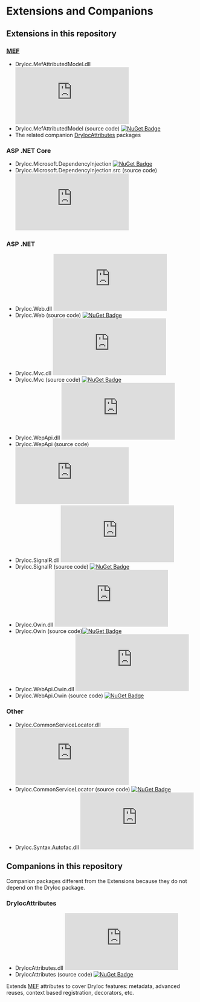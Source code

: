 # Extensions and Companions

## Extensions in this repository

### [MEF](http://msdn.microsoft.com/en-us/library/ee155691(v=vs.110).aspx)

- DryIoc.MefAttributedModel.dll [![NuGet Badge](https://buildstats.info/nuget/DryIoc.MefAttributedModel.dll)](https://www.nuget.org/packages/DryIoc.MefAttributedModel.dll)
- DryIoc.MefAttributedModel (source code) [![NuGet Badge](https://buildstats.info/nuget/DryIoc.MefAttributedModel)](https://www.nuget.org/packages/DryIoc.MefAttributedModel.dll)
- The related companion [DryIocAttributes](#dryiocattributes) packages


### ASP .NET Core

- DryIoc.Microsoft.DependencyInjection [![NuGet Badge](https://buildstats.info/nuget/DryIoc.Microsoft.DependencyInjection)](https://www.nuget.org/packages/DryIoc.Microsoft.DependencyInjection)
- DryIoc.Microsoft.DependencyInjection.src (source code) [![NuGet Badge](https://buildstats.info/nuget/DryIoc.Microsoft.DependencyInjection.src)](https://www.nuget.org/packages/DryIoc.Microsoft.DependencyInjection.src)


### ASP .NET

- DryIoc.Web.dll [![NuGet Badge](https://buildstats.info/nuget/DryIoc.Web.dll)](https://www.nuget.org/packages/DryIoc.Web.dll)
- DryIoc.Web (source code) [![NuGet Badge](https://buildstats.info/nuget/DryIoc.Web)](https://www.nuget.org/packages/DryIoc.Web)
- DryIoc.Mvc.dll [![NuGet Badge](https://buildstats.info/nuget/DryIoc.Mvc.dll)](https://www.nuget.org/packages/DryIoc.Mvc.dll)
- DryIoc.Mvc (source code) [![NuGet Badge](https://buildstats.info/nuget/DryIoc.Mvc)](https://www.nuget.org/packages/DryIoc.Mvc)
- DryIoc.WepApi.dll [![NuGet Badge](https://buildstats.info/nuget/DryIoc.WebApi.dll)](https://www.nuget.org/packages/DryIoc.WebApi.dll)
- DryIoc.WepApi (source code) [![NuGet Badge](https://buildstats.info/nuget/DryIoc.WebApi.dll)](https://www.nuget.org/packages/DryIoc.WebApi)
- DryIoc.SignalR.dll [![NuGet Badge](https://buildstats.info/nuget/DryIoc.SignalR.dll)](https://www.nuget.org/packages/DryIoc.SignalR.dll)
- DryIoc.SignalR (source code) [![NuGet Badge](https://buildstats.info/nuget/DryIoc.SignalR)](https://www.nuget.org/packages/DryIoc.SignalR)
- DryIoc.Owin.dll [![NuGet Badge](https://buildstats.info/nuget/DryIoc.Owin.dll)](https://www.nuget.org/packages/DryIoc.Owin.dll)
- DryIoc.Owin (source code)[![NuGet Badge](https://buildstats.info/nuget/DryIoc.Owin)](https://www.nuget.org/packages/DryIoc.Owin)
- DryIoc.WebApi.Owin.dll [![NuGet Badge](https://buildstats.info/nuget/DryIoc.WebApi.Owin.dll)](https://www.nuget.org/packages/DryIoc.WebApi.Owin.dll)
- DryIoc.WebApi.Owin (source code) [![NuGet Badge](https://buildstats.info/nuget/DryIoc.WebApi.Owin)](https://www.nuget.org/packages/DryIoc.WebApi.Owin)


### Other

- DryIoc.CommonServiceLocator.dll [![NuGet Badge](https://buildstats.info/nuget/DryIoc.CommonServiceLocator.dll)](https://www.nuget.org/packages/DryIoc.CommonServiceLocator.dll)
- DryIoc.CommonServiceLocator (source code) [![NuGet Badge](https://buildstats.info/nuget/DryIoc.CommonServiceLocator)](https://www.nuget.org/packages/DryIoc.CommonServiceLocator)
- DryIoc.Syntax.Autofac.dll [![NuGet Badge](https://buildstats.info/nuget/DryIoc.Syntax.Autofac.dll)](https://www.nuget.org/packages/DryIoc.Syntax.Autofac.dll)



## Companions in this repository

Companion packages different from the Extensions because they do not depend on the DryIoc package.

### DryIocAttributes

- DryIocAttributes.dll [![NuGet Badge](https://buildstats.info/nuget/DryIocAttributes.dll)](https://www.nuget.org/packages/DryIocAttributes.dll)  
- DryIocAttributes (source code) [![NuGet Badge](https://buildstats.info/nuget/DryIocAttributes)](https://www.nuget.org/packages/DryIocAttributes)

Extends [MEF](http://msdn.microsoft.com/en-us/library/ee155691(v=vs.110).aspx) attributes to cover DryIoc features: metadata, advanced reuses, context based registration, decorators, etc. 
